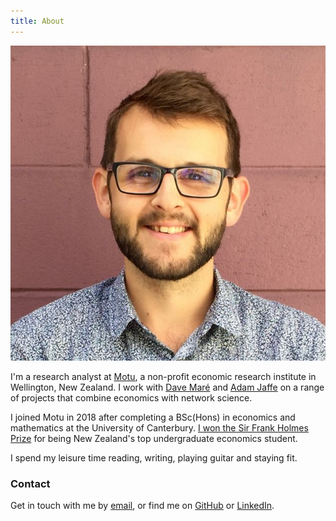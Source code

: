 ```yaml
---
title: About
---
```


<img src="portrait.jpg" class="portrait">

I'm a research analyst at [Motu](https://motu.nz), a non-profit economic  research institute in Wellington, New Zealand.
I work with [Dave Maré](https://motu.nz/about-us/people/dave-mare/) and [Adam Jaffe](https://motu.nz/about-us/people/adam-jaffe/) on a range of projects that combine economics with network science.

I joined Motu in 2018 after completing a BSc(Hons) in economics and mathematics at the University of Canterbury.
[I won the Sir Frank Holmes Prize](https://motu.nz/about-us/news/motu-news-december-2016/#frank) for being New Zealand's top undergraduate economics student.

I spend my leisure time reading, writing, playing guitar and staying fit.

### Contact

Get in touch with me by <a href="mailto:{{< param email >}}">email</a>, or find me on <a href="{{< param github >}}">GitHub</a> or <a href="{{< param linkedin >}}">LinkedIn</a>.
